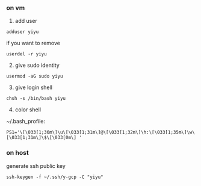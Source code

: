 ### on vm
1. add user

`adduser yiyu`

if you want to remove

`userdel -r yiyu`

2. give sudo identity

`usermod -aG sudo yiyu`

3. give login shell

`chsh -s /bin/bash yiyu`

4. color shell

~/.bash_profile:
```
PS1='\[\033[1;36m\]\u\[\033[1;31m\]@\[\033[1;32m\]\h:\[\033[1;35m\]\w\[\033[1;31m\]\$\[\033[0m\] '
```



### on host
generate ssh public key

`ssh-keygen -f ~/.ssh/y-gcp -C "yiyu"`
